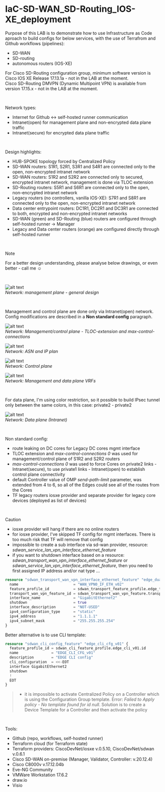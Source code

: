 # IaC-SD-WAN_SD-Routing_IOS-XE_deployment
Purpose of this LAB is to demonstrate how to use Infrastructure as Code aproach to build configs for below services, with the use of Terrafrom and Github workflows (pipelines):
- SD-WAN
- SD-routing
- autonomous routers (IOS-XE)  

For Cisco SD-Routing configuration group, minimum software version is Cisco IOS XE Release 17.13.1a - not in the LAB at the moment.  
Cisco SD-Routing DMVPN (Dynamic Multipoint VPN) is available from version 17.15.x - not in the LAB at the moment.  

<br/>

Network types:
- Internet for Github <-> self-hosted runner communication
- Intranet(open) for management plane and non-encrypted data plane traffic
- Intranet(secure) for encrypted data plane traffic  

<br/>

Design highlights:
- HUB-SPOKE topology forced by Centralized Policy
- SD-WAN routers: S1R1, S2R1, S3R1 and S4R1 are connected only to the open, non-encrypted intranet network
- SD-WAN routers: S1R2 and S2R2 are connected only to secured, encrypted intranet network, management is done via TLOC extension
- SD-Routing routers: S5R1 and S6R1 are connected only to the open, non-encrypted intranet network
- Legacy routers (no controllers, vanilla IOS-XE): S7R1 and S8R1 are connected only to the open, non-encrypted intranet network
- Data center entrypoint routers: DC1R1, DC2R1 and DC3R1 are connected to both, encrypted and non-encrypted intranet networks
- SD-WAN (green) and SD-Routing (blue) routers are configured through self-hosted runner -> Manager
- Legacy and Data center routers (orange) are configured directly through self-hosted runner

<br/>

> [!NOTE]
> For a better design understanding, please analyse below drawings, or even better - call me :relaxed:

<br/>

![alt text](drawings/lab_v14.png)  
*Network: management plane - general design*

<br/>

Management and control plane are done only via Intranet(open) network. Config modifications are described in a **Non standard config** paragraph.

![alt text](drawings/lab_tloc_ext_max_con_v13.png)  
*Network: Management/control plane - TLOC-extension and max-control-connections*

![alt text](drawings/lab_design_ip_v11.png)  
*Network: ASN and IP plan*

![alt text](drawings/lab_control_plane_v10.png)  
*Network: Control plane*

![alt text](drawings/lab_design_vrf_v05.png)  
*Network: Management and data plane VRFs*

<br/>

For data plane, I'm using color restriction, so it possible to build IPsec tunnel only between the same colors, in this case: private2 - private2

![alt text](drawings/lab_data_plane_v11.png)  
*Network: Data plane (Intranet)*

<br/>

Non standard config:
- route leaking on DC cores for Legacy DC cores mgmt interface
- TLOC extension and *max-control-connections 0* was used for management/control plane of S1R2 and S2R2 routers
- *max-control-connections 0* was used to force Cores on private2 links - Intranet(secure), to use private1 links - Intranet(open) to establish control plane connectivity
- default Controller value of OMP *send-path-limit* parameter, was extended from 4 to 6, so all of the Edges could see all of the routes from the Cores
- TF legacy routers iosxe provider and separate provider for legacy core devices (deployed as list of devices)

<br/>

> [!CAUTION]
> - iosxe provider will hang if there are no online routers
> - for iosxe provider, I've skipped TF config for mgmt interfaces. There is too much risk that TF will remove that config
> - impossible to create a sub interface via sd-wan provider, resource: *sdwan_service_lan_vpn_interface_ethernet_feature*
> - if you want to shutdown interface based on a resource: *sdwan_transport_wan_vpn_interface_ethernet_feature* or *sdwan_service_lan_vpn_interface_ethernet_feature*, then you need to first assigned IP address and/or nat type ...  
```terraform
resource "sdwan_transport_wan_vpn_interface_ethernet_feature" "edge_dual1_vpn0_if_eth2_v01" {
  name                         = "WAN_VPN0_IF_ETH_v02"
  feature_profile_id           = sdwan_transport_feature_profile.edge_transport_v01.id
  transport_wan_vpn_feature_id = sdwan_transport_wan_vpn_feature.transport_wan_vpn_v01.id
  interface_name               = "GigabitEthernet2"
  shutdown                     = true
  interface_description        = "NOT-USED"
  ipv4_configuration_type      = "static"
  ipv4_address                 = "1.1.1.1"
  ipv4_subnet_mask             = "255.255.255.254"
}
```
Better alternative is to use CLI template:
```terraform
resource "sdwan_cli_config_feature" "edge_cli_cfg_v01" {
  feature_profile_id = sdwan_cli_feature_profile.edge_cli_v01.id
  name               = "EDGE_CLI_CFG_v01"
  description        = "EDGE CLI config"
  cli_configuration  = <<-EOT
  interface GigabitEthernet2
  shutdown
  !
  EOT
}
```
> - it is impossible to activate Centralized Policy on a Controller which is using the Configuration Group template. Error:  *Failed to Apply policy - No template found for id null*. Solution is to create a Device Template for a Controller and then activate the policy


<!--- 
![screenshot](drawings/lab_v01.png)
-->
<br/>

Tools:
- Github (repo, workflows, self-hosted runner)
- Terraform cloud (for Terraform state)
- Terraform providers: CiscoDevNet/iosxe v.0.5.10, CiscoDevNet/sdwan v.0.6.1
- Cisco SD-WAN on-premise (Manager, Validator, Controller: v.20.12.4)
- Cisco C8000v v.17.12.04b
- Eve-NG Community
- VMWare Workstation 17.6.2
- draw.io
- Visio
